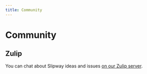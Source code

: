```yaml
---
title: Community
---
```


# Community

## Zulip

You can chat about Slipway ideas and issues [on our Zulip server](https://slipway.zulipchat.com).
